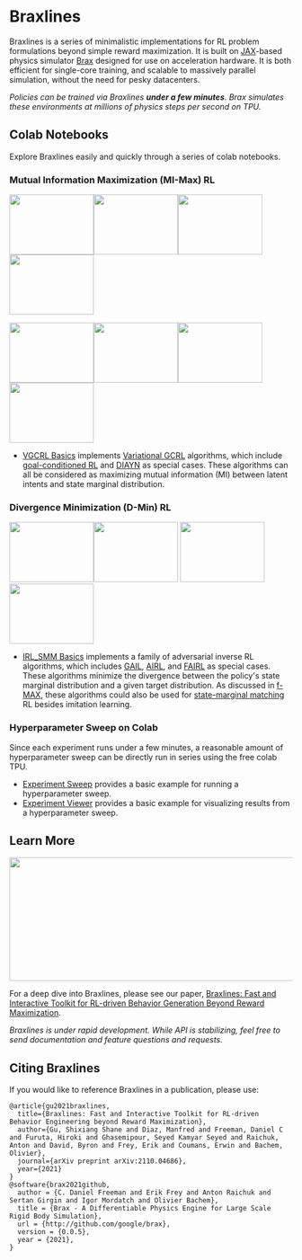 # Braxlines

Braxlines is a series of minimalistic implementations for RL problem
formulations beyond simple reward maximization.
It is built on [JAX](https://github.com/google/jax)-based physics simulator
[Brax](https://github.com/google/brax) designed for
use on acceleration hardware. It is both efficient for single-core training, and
scalable to massively parallel simulation, without the need for pesky
datacenters.

*Policies can be trained via Braxlines **under a few minutes**. Brax simulates these environments at millions of physics steps per second on TPU.*

## Colab Notebooks

Explore Braxlines easily and quickly through a series of colab notebooks.

### Mutual Information Maximization (MI-Max) RL

<img src="https://github.com/google/brax/raw/main/docs/img/braxlines/ant_diayn.png" width="150" height="107"/><img src="https://github.com/google/brax/raw/main/docs/img/braxlines/ant_diayn_skill1.gif" width="150" height="107"/><img src="https://github.com/google/brax/raw/main/docs/img/braxlines/ant_diayn_skill2.gif" width="150" height="107"/><img src="https://github.com/google/brax/raw/main/docs/img/braxlines/ant_diayn_skill4.gif" width="150" height="107"/>

<img src="https://github.com/google/brax/raw/main/docs/img/braxlines/humanoid_diayn.png" width="150" height="107"/><img src="https://github.com/google/brax/raw/main/docs/img/braxlines/humanoid_diayn_skill1.gif" width="150" height="107"/><img src="https://github.com/google/brax/raw/main/docs/img/braxlines/humanoid_diayn_skill2.gif" width="150" height="107"/><img src="https://github.com/google/brax/raw/main/docs/img/braxlines/humanoid_diayn_skill3.gif" width="150" height="107"/>

* [VGCRL Basics](https://colab.research.google.com/github/google/brax/blob/main/notebooks/braxlines/mimax.ipynb) implements [Variational GCRL](https://arxiv.org/abs/2106.01404) algorithms, which include [goal-conditioned RL](http://citeseerx.ist.psu.edu/viewdoc/summary?doi=10.1.1.51.3077) and [DIAYN](https://arxiv.org/abs/1802.06070) as special cases. These algorithms can all be considered as maximizing mutual information (MI) between latent intents and state marginal distribution.

### Divergence Minimization (D-Min) RL

<img src="https://github.com/google/brax/raw/main/docs/img/braxlines/ant_smm.png" width="150" height="107"/><img src="https://github.com/google/brax/raw/main/docs/img/braxlines/ant_smm.gif" width="150" height="107"/>
<img src="https://github.com/google/brax/raw/main/docs/img/braxlines/humanoid_smm.png" width="150" height="107"/><img src="https://github.com/google/brax/raw/main/docs/img/braxlines/humanoid_smm.gif" width="150" height="107"/>

* [IRL_SMM Basics](https://colab.research.google.com/github/google/brax/blob/main/notebooks/braxlines/dmin.ipynb) implements a family of adversarial inverse RL algorithms, which includes [GAIL](https://arxiv.org/abs/1606.03476), [AIRL](https://arxiv.org/abs/1710.11248), and [FAIRL](https://arxiv.org/abs/1911.02256) as special cases. These algorithms minimize the divergence between the policy's state marginal distribution and a given target distribution. As discussed in [f-MAX](https://arxiv.org/abs/1911.02256), these algorithms could also be used for [state-marginal matching](https://arxiv.org/abs/1906.05274) RL besides imitation learning.

### Hyperparameter Sweep on Colab

Since each experiment runs under a few minutes, a reasonable amount of hyperparameter sweep can be directly run in series using the free colab TPU.

* [Experiment Sweep](https://colab.research.google.com/github/google/brax/blob/main/notebooks/braxlines/experiment_sweep.ipynb) provides a basic example for running a hyperparameter sweep.
* [Experiment Viewer](https://colab.research.google.com/github/google/brax/blob/main/notebooks/braxlines/experiment_viewer.ipynb) provides a basic example for visualizing results from a hyperparameter sweep.

## Learn More

<img src="https://github.com/google/brax/raw/main/docs/img/braxlines/sketches.png" width="540" height="220"/>

For a deep dive into Braxlines, please see
our paper, [Braxlines: Fast and Interactive Toolkit for RL-driven Behavior Generation Beyond Reward Maximization](https://arxiv.org/abs/2110.04686).

*Braxlines is under rapid development. While API is stabilizing,
feel free to send documentation and feature questions and requests.*

## Citing Braxlines

If you would like to reference Braxlines in a publication, please use:

```
@article{gu2021braxlines,
  title={Braxlines: Fast and Interactive Toolkit for RL-driven Behavior Engineering beyond Reward Maximization},
  author={Gu, Shixiang Shane and Diaz, Manfred and Freeman, Daniel C and Furuta, Hiroki and Ghasemipour, Seyed Kamyar Seyed and Raichuk, Anton and David, Byron and Frey, Erik and Coumans, Erwin and Bachem, Olivier},
  journal={arXiv preprint arXiv:2110.04686},
  year={2021}
}
@software{brax2021github,
  author = {C. Daniel Freeman and Erik Frey and Anton Raichuk and Sertan Girgin and Igor Mordatch and Olivier Bachem},
  title = {Brax - A Differentiable Physics Engine for Large Scale Rigid Body Simulation},
  url = {http://github.com/google/brax},
  version = {0.0.5},
  year = {2021},
}
```

